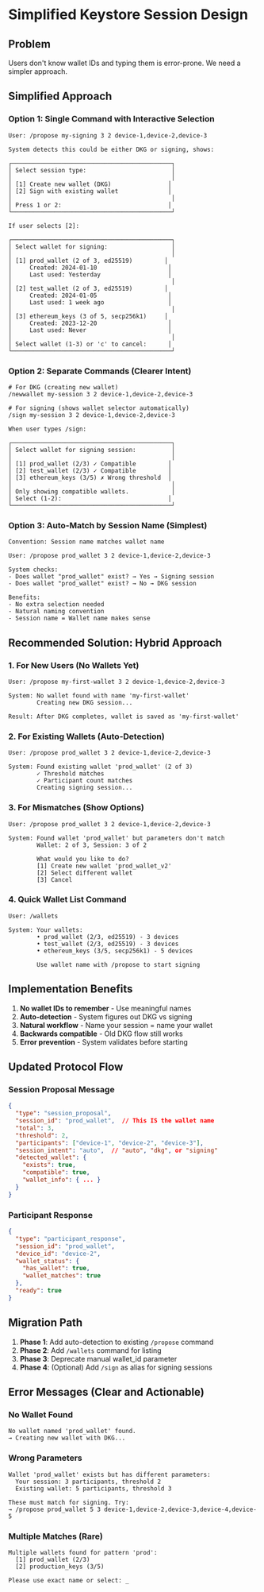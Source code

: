 # Simplified Keystore Session Design

## Problem
Users don't know wallet IDs and typing them is error-prone. We need a simpler approach.

## Simplified Approach

### Option 1: Single Command with Interactive Selection

```
User: /propose my-signing 3 2 device-1,device-2,device-3

System detects this could be either DKG or signing, shows:

┌─────────────────────────────────────────────┐
│ Select session type:                        │
│                                             │
│ [1] Create new wallet (DKG)                │
│ [2] Sign with existing wallet              │
│                                             │
│ Press 1 or 2:                              │
└─────────────────────────────────────────────┘

If user selects [2]:

┌─────────────────────────────────────────────┐
│ Select wallet for signing:                  │
│                                             │
│ [1] prod_wallet (2 of 3, ed25519)         │
│     Created: 2024-01-10                    │
│     Last used: Yesterday                   │
│                                             │
│ [2] test_wallet (2 of 3, ed25519)         │
│     Created: 2024-01-05                    │
│     Last used: 1 week ago                  │
│                                             │
│ [3] ethereum_keys (3 of 5, secp256k1)     │
│     Created: 2023-12-20                    │
│     Last used: Never                       │
│                                             │
│ Select wallet (1-3) or 'c' to cancel:      │
└─────────────────────────────────────────────┘
```

### Option 2: Separate Commands (Clearer Intent)

```
# For DKG (creating new wallet)
/newwallet my-session 3 2 device-1,device-2,device-3

# For signing (shows wallet selector automatically)  
/sign my-session 3 2 device-1,device-2,device-3

When user types /sign:

┌─────────────────────────────────────────────┐
│ Select wallet for signing session:          │
│                                             │
│ [1] prod_wallet (2/3) ✓ Compatible         │
│ [2] test_wallet (2/3) ✓ Compatible         │  
│ [3] ethereum_keys (3/5) ✗ Wrong threshold  │
│                                             │
│ Only showing compatible wallets.            │
│ Select (1-2):                              │
└─────────────────────────────────────────────┘
```

### Option 3: Auto-Match by Session Name (Simplest)

```
Convention: Session name matches wallet name

User: /propose prod_wallet 3 2 device-1,device-2,device-3

System checks:
- Does wallet "prod_wallet" exist? → Yes → Signing session
- Does wallet "prod_wallet" exist? → No → DKG session

Benefits:
- No extra selection needed
- Natural naming convention
- Session name = Wallet name makes sense
```

## Recommended Solution: Hybrid Approach

### 1. For New Users (No Wallets Yet)

```
User: /propose my-first-wallet 3 2 device-1,device-2,device-3

System: No wallet found with name 'my-first-wallet'
        Creating new DKG session...
        
Result: After DKG completes, wallet is saved as 'my-first-wallet'
```

### 2. For Existing Wallets (Auto-Detection)

```
User: /propose prod_wallet 3 2 device-1,device-2,device-3

System: Found existing wallet 'prod_wallet' (2 of 3)
        ✓ Threshold matches
        ✓ Participant count matches
        Creating signing session...
```

### 3. For Mismatches (Show Options)

```
User: /propose prod_wallet 3 2 device-1,device-2,device-3

System: Found wallet 'prod_wallet' but parameters don't match
        Wallet: 2 of 3, Session: 3 of 2
        
        What would you like to do?
        [1] Create new wallet 'prod_wallet_v2'
        [2] Select different wallet
        [3] Cancel
```

### 4. Quick Wallet List Command

```
User: /wallets

System: Your wallets:
        • prod_wallet (2/3, ed25519) - 3 devices
        • test_wallet (2/3, ed25519) - 3 devices  
        • ethereum_keys (3/5, secp256k1) - 5 devices
        
        Use wallet name with /propose to start signing
```

## Implementation Benefits

1. **No wallet IDs to remember** - Use meaningful names
2. **Auto-detection** - System figures out DKG vs signing
3. **Natural workflow** - Name your session = name your wallet
4. **Backwards compatible** - Old DKG flow still works
5. **Error prevention** - System validates before starting

## Updated Protocol Flow

### Session Proposal Message

```json
{
  "type": "session_proposal",
  "session_id": "prod_wallet",  // This IS the wallet name
  "total": 3,
  "threshold": 2,
  "participants": ["device-1", "device-2", "device-3"],
  "session_intent": "auto",  // "auto", "dkg", or "signing"
  "detected_wallet": {
    "exists": true,
    "compatible": true,
    "wallet_info": { ... }
  }
}
```

### Participant Response  

```json
{
  "type": "participant_response",
  "session_id": "prod_wallet",
  "device_id": "device-2",
  "wallet_status": {
    "has_wallet": true,
    "wallet_matches": true
  },
  "ready": true
}
```

## Migration Path

1. **Phase 1**: Add auto-detection to existing `/propose` command
2. **Phase 2**: Add `/wallets` command for listing
3. **Phase 3**: Deprecate manual wallet_id parameter
4. **Phase 4**: (Optional) Add `/sign` as alias for signing sessions

## Error Messages (Clear and Actionable)

### No Wallet Found
```
No wallet named 'prod_wallet' found.
→ Creating new wallet with DKG...
```

### Wrong Parameters
```
Wallet 'prod_wallet' exists but has different parameters:
  Your session: 3 participants, threshold 2
  Existing wallet: 5 participants, threshold 3
  
These must match for signing. Try:
→ /propose prod_wallet 5 3 device-1,device-2,device-3,device-4,device-5
```

### Multiple Matches (Rare)
```
Multiple wallets found for pattern 'prod':
  [1] prod_wallet (2/3)
  [2] production_keys (3/5)
  
Please use exact name or select: _
```